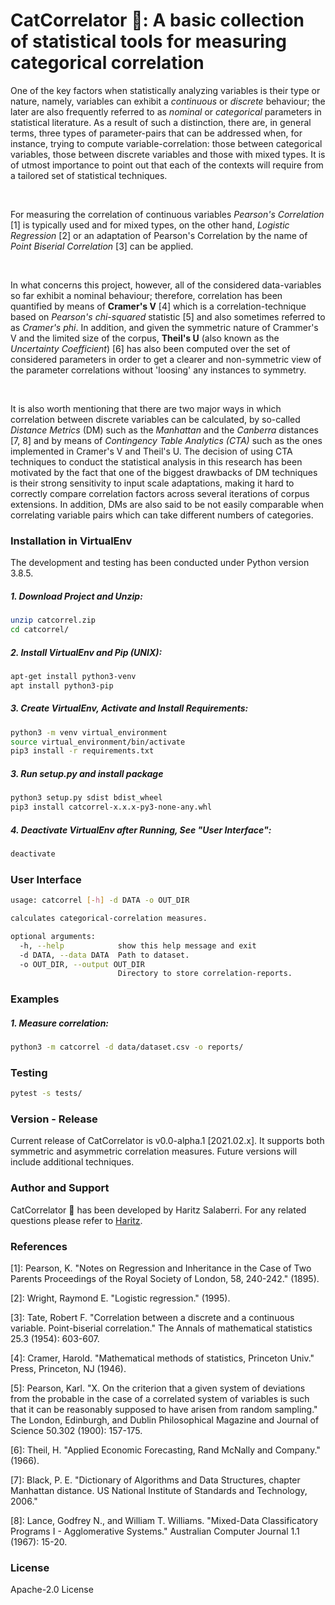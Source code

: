 # CatCorrelator :moyai:: A basic collection of statistical tools for measuring categorical correlation

One of the key factors when statistically analyzing variables is their type or nature, namely, variables can exhibit a _continuous_ or _discrete_ behaviour; the later are also frequently referred to as _nominal_ or _categorical_ parameters in statistical literature. As a result of such a distinction, there are, in general terms, three types of parameter-pairs that can be addressed when, for instance, trying to compute variable-correlation: those between categorical variables, those between discrete variables and those with mixed types. It is of utmost importance to point out that each of the contexts will require from a tailored set of statistical techniques.

</br>
	
For measuring the correlation of continuous variables _Pearson's Correlation_ [1] is typically used and for mixed types, on the other hand, _Logistic Regression_ [2] or an adaptation of Pearson's Correlation by the name of _Point Biserial Correlation_ [3] can be applied.

</br>

In what concerns this project, however, all of the considered data-variables so far exhibit a nominal behaviour; therefore, correlation has been quantified by means of __Cramer's V__ [4] which is a correlation-technique based on _Pearson's chi-squared_ statistic [5] and also sometimes referred to as _Cramer's phi_. In addition, and given the symmetric nature of Crammer's V and the limited size of the corpus, __Theil's U__ (also known as the _Uncertainty Coefficient_) [6] has also been computed over the set of considered parameters in order to get a clearer and non-symmetric view of the parameter correlations without 'loosing' any instances to symmetry.

</br>

It is also worth mentioning that there are two major ways in which correlation between discrete variables can be calculated, by so-called _Distance Metrics_ (DM) such as the _Manhattan_ and the _Canberra_ distances [7, 8] and by means of _Contingency Table Analytics (CTA)_ such as the ones implemented in Cramer's V and Theil's U. The decision of using CTA techniques to conduct the statistical analysis in this research has been motivated by the fact that one of the biggest drawbacks of DM techniques is their strong sensitivity to input scale adaptations, making it hard to correctly compare correlation factors across several iterations of corpus extensions. In addition, DMs are also said to be not easily comparable when correlating variable pairs which can take different numbers of categories.

### Installation in VirtualEnv

The development and testing has been conducted under Python version 3.8.5. 

##### 1. Download Project and Unzip:

```bash
unzip catcorrel.zip
cd catcorrel/
```

##### 2. Install VirtualEnv and Pip (UNIX):

```bash
apt-get install python3-venv
apt install python3-pip
```

##### 3. Create VirtualEnv, Activate and Install Requirements:

```bash
python3 -m venv virtual_environment
source virtual_environment/bin/activate
pip3 install -r requirements.txt
```

##### 3. Run setup.py and install package

```bash
python3 setup.py sdist bdist_wheel
pip3 install catcorrel-x.x.x-py3-none-any.whl
```

##### 4. Deactivate VirtualEnv after Running, See "User Interface":

```bash
deactivate
```

### User Interface

```bash
usage: catcorrel [-h] -d DATA -o OUT_DIR

calculates categorical-correlation measures.

optional arguments:
  -h, --help            show this help message and exit
  -d DATA, --data DATA  Path to dataset.
  -o OUT_DIR, --output OUT_DIR
                        Directory to store correlation-reports.
```

### Examples

##### 1. Measure correlation:
```bash
python3 -m catcorrel -d data/dataset.csv -o reports/
```

### Testing
```bash
pytest -s tests/
```

### Version - Release

<p>Current release of CatCorrelator is v0.0-alpha.1 [2021.02.x]. It supports both symmetric and asymmetric correlation measures. Future versions will include additional techniques.</p>

### Author and Support
CatCorrelator :moyai: has been developed by Haritz Salaberri. For any related questions please refer to [Haritz](mailto:hsalaberri@gmail.com).

### References

<p>[1]: Pearson, K. "Notes on Regression and Inheritance in the Case of Two Parents Proceedings of the Royal Society of London, 58, 240-242." (1895).</p>
<p>[2]: Wright, Raymond E. "Logistic regression." (1995).</p>
<p>[3]: Tate, Robert F. "Correlation between a discrete and a continuous variable. Point-biserial correlation." The Annals of mathematical statistics 25.3 (1954): 603-607.</p>
<p>[4]: Cramer, Harold. "Mathematical methods of statistics, Princeton Univ." Press, Princeton, NJ (1946).</p>
<p>[5]: Pearson, Karl. "X. On the criterion that a given system of deviations from the probable in the case of a correlated system of variables is such that it can be reasonably supposed to have arisen from random sampling." The London, Edinburgh, and Dublin Philosophical Magazine and Journal of Science 50.302 (1900): 157-175.</p>
<p>[6]: Theil, H. "Applied Economic Forecasting, Rand McNally and Company." (1966).</p>
<p>[7]: Black, P. E. "Dictionary of Algorithms and Data Structures, chapter Manhattan distance. US National Institute of Standards and Technology, 2006."</p>
<p>[8]: Lance, Godfrey N., and William T. Williams. "Mixed-Data Classificatory Programs I - Agglomerative Systems." Australian Computer Journal 1.1 (1967): 15-20.</p>

### License
Apache-2.0 License
